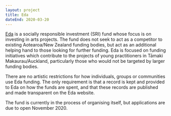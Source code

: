 ```yaml
---
layout: project
title: Eda
dateEnd: 2020-03-20
---
```


[Eda](https://eda.fund) is a socially responsible investment (SRI) fund whose focus is on investing in arts projects. The fund does not seek to act as a competitor to existing Aotearoa/New Zealand funding bodies, but act as an additional helping hand to those looking for further funding. Eda is focused on funding initiatives which contribute to the projects of young practitioners in Tāmaki Makaurau/Auckland, particularly those who would not be targeted by larger funding bodies.

There are no artistic restrictions for how individuals, groups or communities use Eda funding. The only requirement is that a record is kept and provided to Eda on how the funds are spent, and that these records are published and made transparent on the Eda website.

The fund is currently in the process of organising itself, but applications are due to open November 2020.